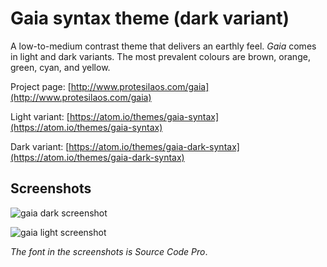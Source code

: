 # Gaia syntax theme (dark variant)

A low-to-medium contrast theme that delivers an earthly feel. *Gaia* comes in light and dark variants. The most prevalent colours are brown, orange, green, cyan, and yellow.

Project page: [http://www.protesilaos.com/gaia](http://www.protesilaos.com/gaia)

Light variant: [https://atom.io/themes/gaia-syntax](https://atom.io/themes/gaia-syntax)

Dark variant: [https://atom.io/themes/gaia-dark-syntax](https://atom.io/themes/gaia-dark-syntax)

## Screenshots

![gaia dark screenshot](https://raw.githubusercontent.com/protesilaos/prot16/master/gaia/img/gaia_dark_sample.png)

![gaia light screenshot](https://raw.githubusercontent.com/protesilaos/prot16/master/gaia/img/gaia_light_sample.png)

*The font in the screenshots is Source Code Pro*.
